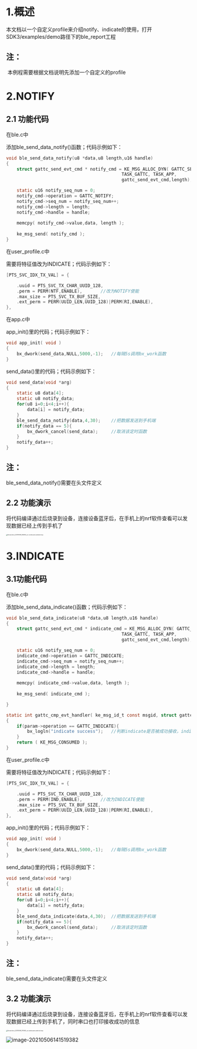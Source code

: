 # 1.概述

​		本文档以一个自定义profile来介绍notify、indicate的使用，打开SDK3/examples/demo路径下的ble_report工程

## 注：

​	本例程需要根据文档说明先添加一个自定义的profile

# 2.NOTIFY

## 2.1 功能代码

在ble.c中

添加ble_send_data_notify()函数；代码示例如下：

```c
void ble_send_data_notify(u8 *data,u8 length,u16 handle)
{
    struct gattc_send_evt_cmd * notify_cmd = KE_MSG_ALLOC_DYN( GATTC_SEND_EVT_CMD,
											TASK_GATTC, TASK_APP,
											gattc_send_evt_cmd,length);

    static u16 notify_seq_num = 0;
    notify_cmd->operation = GATTC_NOTIFY;
    notify_cmd->seq_num = notify_seq_num++;
    notify_cmd->length = length;
    notify_cmd->handle = handle;
    
    memcpy( notify_cmd->value,data, length );
    	
    ke_msg_send( notify_cmd );
}
```

在user_profile.c中

需要将特征值改为INDICATE；代码示例如下：

```c
[PTS_SVC_IDX_TX_VAL] = {

    .uuid = PTS_SVC_TX_CHAR_UUID_128,
    .perm = PERM(NTF,ENABLE),		//改为NOTIFY使能
    .max_size = PTS_SVC_TX_BUF_SIZE,
    .ext_perm = PERM(UUID_LEN,UUID_128)|PERM(RI,ENABLE),
},
```

在app.c中

app_init()里的代码；代码示例如下：

```c
void app_init( void )
{
    bx_dwork(send_data,NULL,5000,-1);	//每隔5s调用bx_work函数
}
```

send_data()里的代码；代码示例如下：

```c
void send_data(void *arg)
{
    static u8 data[4];
    static u8 notify_data;    
    for(u8 i=0;i<4;i++){
        data[i] = notify_data;	
    }
    ble_send_data_notify(data,4,30);	//把数据发送到手机端
    if(notify_data == 5){
        bx_dwork_cancel(send_data);		//取消该定时函数
    }
    notify_data++;
}
```



## 注：

ble_send_data_notify()需要在头文件定义

## 2.2 功能演示

将代码编译通过后烧录到设备，连接设备蓝牙后，在手机上的nrf软件查看可以发现数据已经上传到手机了

<img src="Screenshot_20210609_164504_no.nordicsemi.android.mcp.jpg" alt="Screenshot_20210609_164504_no.nordicsemi.android.mcp" style="zoom: 25%;" />

# 3.INDICATE

## 3.1功能代码

在ble.c中

添加ble_send_data_indicate()函数；代码示例如下：

```c
void ble_send_data_indicate(u8 *data,u8 length,u16 handle)
{
    struct gattc_send_evt_cmd * indicate_cmd = KE_MSG_ALLOC_DYN( GATTC_SEND_EVT_CMD,
											TASK_GATTC, TASK_APP,
											gattc_send_evt_cmd,length);

    static u16 notify_seq_num = 0;
    indicate_cmd->operation = GATTC_INDICATE;
    indicate_cmd->seq_num = notify_seq_num++;
    indicate_cmd->length = length;
    indicate_cmd->handle = handle;
    
    memcpy( indicate_cmd->value,data, length );
    	
    ke_msg_send( indicate_cmd );

}
```



```c
static int gattc_cmp_evt_handler( ke_msg_id_t const msgid, struct gattc_cmp_evt const * param,ke_task_id_t const dest_id, ke_task_id_t const src_id )
{
    if(param->operation == GATTC_INDICATE){
        bx_logln("indicate success");	//判断indicate是否被成功接收，indicate被成功接收则会打印串口信息
    }
    return ( KE_MSG_CONSUMED );
}
```

在user_profile.c中

需要将特征值改为INDICATE；代码示例如下：

```c
[PTS_SVC_IDX_TX_VAL] = {

    .uuid = PTS_SVC_TX_CHAR_UUID_128,
    .perm = PERM(IND,ENABLE),		//改为INDICATE使能
    .max_size = PTS_SVC_TX_BUF_SIZE,
    .ext_perm = PERM(UUID_LEN,UUID_128)|PERM(RI,ENABLE),
},
```
app_init()里的代码；代码示例如下：

```c
void app_init( void )
{
    bx_dwork(send_data,NULL,5000,-1);	//每隔5s调用bx_work函数
}
```

send_data()里的代码；代码示例如下：

```c
void send_data(void *arg)
{
    static u8 data[4];
    static u8 notify_data;    
    for(u8 i=0;i<4;i++){
        data[i] = notify_data;	
    }
    ble_send_data_indicate(data,4,30);	//把数据发送到手机端
    if(notify_data == 5){
        bx_dwork_cancel(send_data);		//取消该定时函数
    }
    notify_data++;
}
```



## 注：

ble_send_data_indicate()需要在头文件定义

## 3.2 功能演示

将代码编译通过后烧录到设备，连接设备蓝牙后，在手机上的nrf软件查看可以发现数据已经上传到手机了，同时串口也打印接收成功的信息

<img src="Screenshot_20210609_170505_no.nordicsemi.android.mcp.jpg" alt="Screenshot_20210609_170505_no.nordicsemi.android.mcp" style="zoom: 25%;" />

![image-20210506141519382](image-20210506141519382.png)